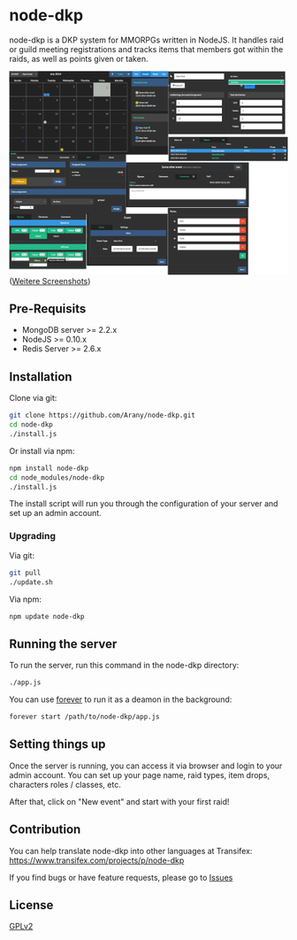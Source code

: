 # node-dkp
node-dkp is a DKP system for MMORPGs written in NodeJS. It handles raid or guild meeting registrations and tracks items that members got within the raids, as well as points given or taken.

![](/screenshots/screenshots_together.png?raw=true)
([Weitere Screenshots](/screenshots))

## Pre-Requisits
* MongoDB server >= 2.2.x
* NodeJS  >= 0.10.x
* Redis Server >= 2.6.x


## Installation
Clone via git:

````sh
git clone https://github.com/Arany/node-dkp.git
cd node-dkp
./install.js
````


Or install via npm:

````sh
npm install node-dkp
cd node_modules/node-dkp
./install.js
````

The install script will run you through the configuration of your server and set up an admin account.

### Upgrading
Via git:

````sh
git pull
./update.sh
````

Via npm:

````sh
npm update node-dkp
````

## Running the server

To run the server, run this command in the node-dkp directory:

````sh
./app.js
````

You can use [forever](https://github.com/nodejitsu/forever) to run it as a deamon in the background:

````sh
forever start /path/to/node-dkp/app.js
````

## Setting things up
Once the server is running, you can access it via browser and login to your admin account. You can set up your page name, raid types, item drops, characters roles / classes, etc.

After that, click on "New event" and start with your first raid!


## Contribution
You can help translate node-dkp into other languages at Transifex: https://www.transifex.com/projects/p/node-dkp

If you find bugs or have feature requests, please go to [Issues](/../../issues)

## License
[GPLv2](LICENSE)
